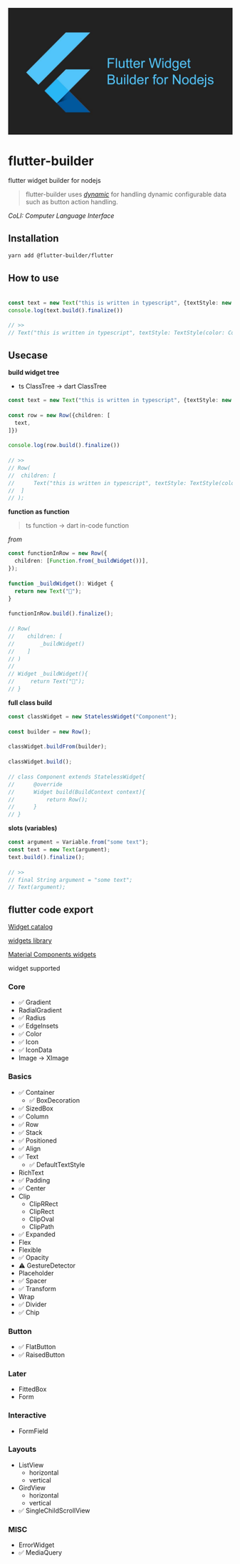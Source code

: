 ![](./docs/cover.jpg)

# flutter-builder

flutter widget builder for nodejs

> flutter-builder uses _[dynamic](https://github.com/bridgedxyz/dynamic)_ for handling dynamic configurable data such as button action handling.

_CoLI: Computer Language Interface_

## Installation

```sh
yarn add @flutter-builder/flutter
```

## How to use

```ts

const text = new Text("this is written in typescript", {textStyle: new TextStyle(color: Colors.black)})
console.log(text.build().finalize())

// >>
// Text("this is written in typescript", textStyle: TextStyle(color: Colors.black))

```

## Usecase

**build widget tree**

- ts ClassTree -> dart ClassTree

```typescript
const text = new Text("this is written in typescript", {textStyle: new TextStyle(color: Colors.black)})

const row = new Row({children: [
  text,
]})

console.log(row.build().finalize())

// >>
// Row(
//	children: [
// 		Text("this is written in typescript", textStyle: TextStyle(color: Colors.black))
// 	]
// );
```

**function as function**

> ts function -> dart in-code function

_from_

```ts
const functionInRow = new Row({
  children: [Function.from(_buildWidget())],
});

function _buildWidget(): Widget {
  return new Text("👋");
}

functionInRow.build().finalize();

// Row(
//    children: [
//        _buildWidget()
//    ]
// )
//
// Widget _buildWidget(){
//     return Text("👋");
// }
```

**full class build**

```typescript
const classWidget = new StatelessWidget("Component");

const builder = new Row();

classWidget.buildFrom(builder);

classWidget.build();

// class Component extends StatelessWidget{
// 		@override
//		Widget build(BuildContext context){
//			return Row();
//		}
// }
```

**slots (variables)**

```typescript
const argument = Variable.from("some text");
const text = new Text(argument);
text.build().finalize();

// >>
// final String argument = "some text";
// Text(argument);
```

## flutter code export

[Widget catalog](https://flutter.dev/docs/development/ui/widgets)

[widgets library](https://api.flutter.dev/flutter/widgets/widgets-library.html)

[Material Components widgets](https://flutter.dev/docs/development/ui/widgets/material)

widget supported

### Core

- ✅ Gradient
- RadialGradient
- ✅ Radius
- ✅ EdgeInsets
- ✅ Color
- ✅ Icon
- ✅ IconData
- Image → XImage

### Basics

- ✅ Container
  - ✅ BoxDecoration
- ✅ SizedBox
- ✅ Column
- ✅ Row
- ✅ Stack
- ✅ Positioned
- ✅ Align
- ✅ Text
  - ✅ DefaultTextStyle
- RichText
- ✅ Padding
- ✅ Center
- Clip
  - ClipRRect
  - ClipRect
  - ClipOval
  - ClipPath
- ✅ Expanded
- Flex
- Flexible
- ✅ Opacity
- ⚠️ GestureDetector
- Placeholder
- ✅ Spacer
- ✅ Transform
- Wrap
- ✅ Divider
- ✅ Chip

### Button

- ✅ FlatButton
- ✅ RaisedButton

### Later

- FittedBox
- Form

### Interactive

- FormField

### Layouts

- ListView
  - horizontal
  - vertical
- GirdView
  - horizontal
  - vertical
- ✅ SingleChildScrollView

### MISC

- ErrorWidget
- ✅ MediaQuery

